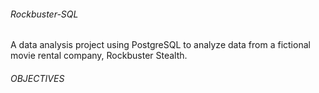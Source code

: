 ###### Rockbuster-SQL
A data analysis project using PostgreSQL to analyze data from a fictional movie rental company, Rockbuster Stealth.

###### OBJECTIVES

